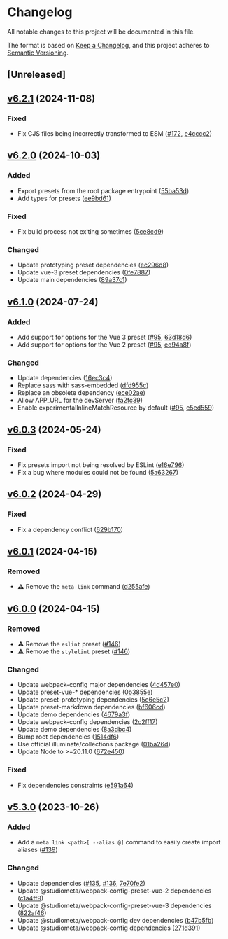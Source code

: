 # Changelog

All notable changes to this project will be documented in this file.

The format is based on [Keep a Changelog](https://keepachangelog.com/en/1.0.0/), and this project adheres to [Semantic Versioning](https://semver.org/spec/v2.0.0.html).

## [Unreleased]

## [v6.2.1](https://github.com/studiometa/webpack-config/compare/6.2.0..6.2.1) (2024-11-08)

### Fixed

- Fix CJS files being incorrectly transformed to ESM ([#172](https://github.com/studiometa/webpack-config/pull/172), [e4cccc2](https://github.com/studiometa/webpack-config/commit/e4cccc2))

## [v6.2.0](https://github.com/studiometa/webpack-config/compare/6.1.0..6.2.0) (2024-10-03)

### Added

- Export presets from the root package entrypoint ([55ba53d](https://github.com/studiometa/webpack-config/commit/55ba53d))
- Add types for presets ([ee9bd61](https://github.com/studiometa/webpack-config/commit/ee9bd61))

### Fixed

- Fix build process not exiting sometimes ([5ce8cd9](https://github.com/studiometa/webpack-config/commit/5ce8cd9))

### Changed

- Update prototyping preset dependencies ([ec296d8](https://github.com/studiometa/webpack-config/commit/ec296d8))
- Update vue-3 preset dependencies ([0fe7887](https://github.com/studiometa/webpack-config/commit/0fe7887))
- Update main dependencies ([89a37c1](https://github.com/studiometa/webpack-config/commit/89a37c1))

## [v6.1.0](https://github.com/studiometa/webpack-config/compare/6.0.3..6.1.0) (2024-07-24)

### Added

- Add support for options for the Vue 3 preset ([#95](https://github.com/studiometa/webpack-config/pull/95), [63d18d6](https://github.com/studiometa/webpack-config/commits/63d18d6))
- Add support for options for the Vue 2 preset ([#95](https://github.com/studiometa/webpack-config/pull/95), [ed94a8f](https://github.com/studiometa/webpack-config/commits/ed94a8f))

### Changed

- Update dependencies ([16ec3c4](https://github.com/studiometa/webpack-config/commits/16ec3c4))
- Replace sass with sass-embedded ([dfd955c](https://github.com/studiometa/webpack-config/commits/dfd955c))
- Replace an obsolete dependency ([ece02ae](https://github.com/studiometa/webpack-config/commits/ece02ae))
- Allow APP_URL for the devServer ([fa2fc39](https://github.com/studiometa/webpack-config/commits/fa2fc39))
- Enable experimentalInlineMatchResource by default ([#95](https://github.com/studiometa/webpack-config/pull/95), [e5ed559](https://github.com/studiometa/webpack-config/commits/e5ed559))

## [v6.0.3](https://github.com/studiometa/webpack-config/compare/6.0.2..6.0.3) (2024-05-24)

### Fixed

- Fix presets import not being resolved by ESLint ([e16e796](https://github.com/studiometa/webpack-config/commit/e16e796))
- Fix a bug where modules could not be found ([5a63267](https://github.com/studiometa/webpack-config/commit/5a63267))

## [v6.0.2](https://github.com/studiometa/webpack-config/compare/6.0.1..6.0.2) (2024-04-29)

### Fixed

- Fix a dependency conflict ([629b170](https://github.com/studiometa/webpack-config/commit/629b170))

## [v6.0.1](https://github.com/studiometa/webpack-config/compare/6.0.0..6.0.1) (2024-04-15)

### Removed

- ⚠️ Remove the `meta link` command ([d255afe](https://github.com/studiometa/webpack-config/commit/d255afe))

## [v6.0.0](https://github.com/studiometa/webpack-config/compare/5.3.0..6.0.0) (2024-04-15)

### Removed

- ⚠️ Remove the `eslint` preset ([#146](https://github.com/studiometa/webpack-config/pull/146))
- ⚠️ Remove the `stylelint` preset ([#146](https://github.com/studiometa/webpack-config/pull/146))

### Changed

- Update webpack-config major dependencies ([4d457e0](https://github.com/studiometa/webpack-config/4d457e0))
- Update preset-vue-\* dependencies ([0b3855e](https://github.com/studiometa/webpack-config/0b3855e))
- Update preset-prototyping dependencies ([5c6e5c2](https://github.com/studiometa/webpack-config/5c6e5c2))
- Update preset-markdown dependencies ([bf606cd](https://github.com/studiometa/webpack-config/bf606cd))
- Update demo dependencies ([4679a3f](https://github.com/studiometa/webpack-config/4679a3f))
- Update webpack-config dependencies ([2c2ff17](https://github.com/studiometa/webpack-config/2c2ff17))
- Update demo dependencies ([8a3dbc4](https://github.com/studiometa/webpack-config/8a3dbc4))
- Bump root dependencies ([1514df6](https://github.com/studiometa/webpack-config/1514df6))
- Use official illuminate/collections package ([01ba26d](https://github.com/studiometa/webpack-config/01ba26d))
- Update Node to >=20.11.0 ([672e450](https://github.com/studiometa/webpack-config/commit/672e450))

### Fixed

- Fix dependencies constraints ([e591a64](https://github.com/studiometa/webpack-config/commit/e591a64))

## [v5.3.0](https://github.com/studiometa/webpack-config/compare/5.2.3..5.3.0) (2023-10-26)

### Added

- Add a `meta link <path>[ --alias @]` command to easily create import aliases ([#139](https://github.com/studiometa/webpack-config/pull/139))

### Changed

- Update dependencies ([#135](https://github.com/studiometa/webpack-config/pull/135), [#136](https://github.com/studiometa/webpack-config/pull/136), [7e70fe2](https://github.com/studiometa/webpack-config/commit/7e70fe2))
- Update @studiometa/webpack-config-preset-vue-2 dependencies ([c1a4ff9](https://github.com/studiometa/webpack-config/commit/c1a4ff9))
- Update @studiometa/webpack-config-preset-vue-3 dependencies ([822af46](https://github.com/studiometa/webpack-config/commit/822af46))
- Update @studiometa/webpack-config dev dependencies ([b47b5fb](https://github.com/studiometa/webpack-config/commit/b47b5fb))
- Update @studiometa/webpack-config dependencies ([271d391](https://github.com/studiometa/webpack-config/commit/271d391))
